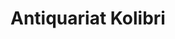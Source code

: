 ---
title: "Antiquariat Kolibri"
url: /landsberg-am-lech/antiquariat-kolibri/
shop: Antiquitäten
---